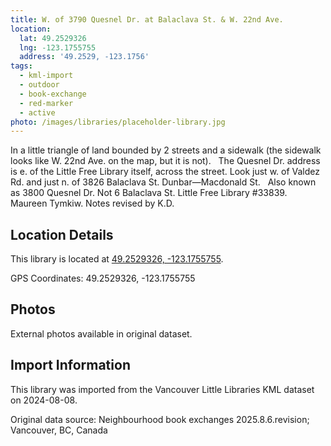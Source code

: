 ```yaml
---
title: W. of 3790 Quesnel Dr. at Balaclava St. & W. 22nd Ave.
location:
  lat: 49.2529326
  lng: -123.1755755
  address: '49.2529, -123.1756'
tags:
  - kml-import
  - outdoor
  - book-exchange
  - red-marker
  - active
photo: /images/libraries/placeholder-library.jpg
---
```

In a little triangle of land bounded by 2 streets and a sidewalk (the sidewalk looks like W. 22nd Ave. on the map, but it is not).  
The Quesnel Dr. address is e. of the 
Little Free Library itself, across the street.
Look just w. of Valdez Rd. and 
just n. of 3826 Balaclava St.
Dunbar—Macdonald St.  
Also known as 3800 Quesnel Dr. 
Not 6 Balaclava St.
Little Free Library #33839.  Maureen Tymkiw.
Notes revised by K.D.

## Location Details

This library is located at [49.2529326, -123.1755755](https://www.google.com/maps?q=49.2529326,-123.1755755).

GPS Coordinates: 49.2529326, -123.1755755

## Photos

External photos available in original dataset.

## Import Information

This library was imported from the Vancouver Little Libraries KML dataset on 2024-08-08.

Original data source: Neighbourhood book exchanges 2025.8.6.revision; Vancouver, BC, Canada
